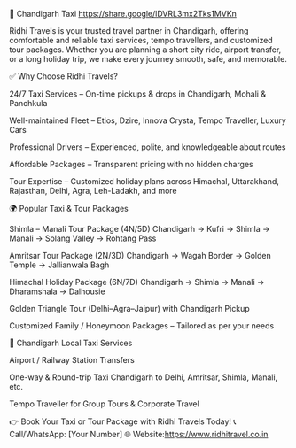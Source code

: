 🚖 Chandigarh Taxi https://share.google/lDVRL3mx2Tks1MVKn

Ridhi Travels is your trusted travel partner in Chandigarh, offering comfortable and reliable taxi services, tempo travellers, and customized tour packages. Whether you are planning a short city ride, airport transfer, or a long holiday trip, we make every journey smooth, safe, and memorable.

✅ Why Choose Ridhi Travels?

24/7 Taxi Services – On-time pickups & drops in Chandigarh, Mohali & Panchkula

Well-maintained Fleet – Etios, Dzire, Innova Crysta, Tempo Traveller, Luxury Cars

Professional Drivers – Experienced, polite, and knowledgeable about routes

Affordable Packages – Transparent pricing with no hidden charges

Tour Expertise – Customized holiday plans across Himachal, Uttarakhand, Rajasthan, Delhi, Agra, Leh-Ladakh, and more

🌍 Popular Taxi & Tour Packages

Shimla – Manali Tour Package (4N/5D)
Chandigarh → Kufri → Shimla → Manali → Solang Valley → Rohtang Pass

Amritsar Tour Package (2N/3D)
Chandigarh → Wagah Border → Golden Temple → Jallianwala Bagh

Himachal Holiday Package (6N/7D)
Chandigarh → Shimla → Manali → Dharamshala → Dalhousie

Golden Triangle Tour (Delhi–Agra–Jaipur) with Chandigarh Pickup

Customized Family / Honeymoon Packages – Tailored as per your needs

🚕 Chandigarh Local Taxi Services

Airport / Railway Station Transfers

One-way & Round-trip Taxi Chandigarh to Delhi, Amritsar, Shimla, Manali, etc.

Tempo Traveller for Group Tours & Corporate Travel

👉 Book Your Taxi or Tour Package with Ridhi Travels Today!
📞 Call/WhatsApp: [Your Number]
🌐 Website:https://www.ridhitravel.co.in

